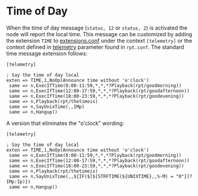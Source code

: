 # Time of Day
When the time of day message (`status, 12` or `status, 2`) is activated the node will report the local time.  This message can be customized by adding the extension `TIME` to [extensions.conf](../config/extensions_conf.md) under the context `[telemetry]` or the context defined in [telemetry](#telemetry) parameter found in `rpt.conf`.
The standard time message extension follows:
```
[telemetry]

; Say the time of day local
exten => TIME,1,NoOp(Announce time without 'o'clock')
 same => n,ExecIfTime(0:00-11:59,*,*,*?Playback(rpt/goodmorning))
 same => n,ExecIfTime(12:00-17:59,*,*,*?Playback(rpt/goodafternoon))
 same => n,ExecIfTime(18:00-23:59,*,*,*?Playback(rpt/goodevening))
 same => n,Playback(rpt/thetimeis)
 same => n,SayUnixTime(,,IMp)
 same => n,Hangup()
```

A version that eliminates the "o'clock" wording:

```
[telemetry]

; Say the time of day local
exten => TIME,1,NoOp(Announce time without 'o'clock')
 same => n,ExecIfTime(0:00-11:59,*,*,*?Playback(rpt/goodmorning))
 same => n,ExecIfTime(12:00-17:59,*,*,*?Playback(rpt/goodafternoon))
 same => n,ExecIfTime(18:00-23:59,*,*,*?Playback(rpt/goodevening))
 same => n,Playback(rpt/thetimeis)
 same => n,SayUnixTime(,,${IF($[${STRFTIME(${UNIXTIME},,%-M) = "0"}]?IMp:Ip)})
 same => n,Hangup()
```

